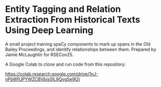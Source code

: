# Entity Tagging and Relation Extraction From Historical Texts Using Deep Learning

A small project training spaCy components to mark up spans in the Old Bailey Proceedings, and identify relationships between them. Prepared by Jamie McLaughlin for RSECon25.

A Google Colab to clone and run code from this repository:

https://colab.research.google.com/drive/1nJ-nPbWfUPYWZCBVbis0IL9QvgSe9I2j
